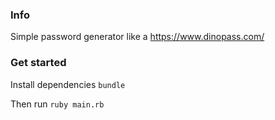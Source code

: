 ### Info
Simple password generator like a https://www.dinopass.com/
### Get started
Install dependencies
`bundle`

Then run
`ruby main.rb`
